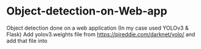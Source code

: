 # Object-detection-on-Web-app
Object detection done on a web application (In my case used YOLOv3 &amp; Flask)
Add yolov3.weights file from https://pjreddie.com/darknet/yolo/ and add that file into 
